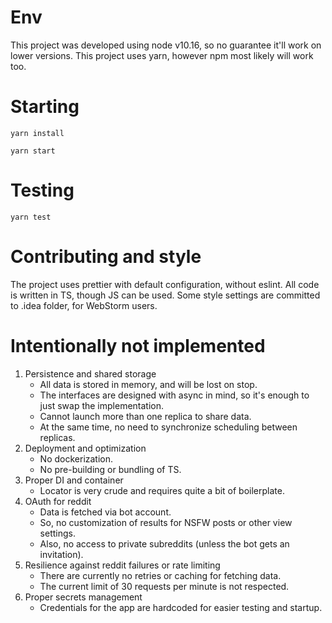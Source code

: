 # Env

This project was developed using node v10.16, so no guarantee it'll work on lower versions.
This project uses yarn, however npm most likely will work too.

# Starting

`yarn install`

`yarn start`

# Testing

`yarn test`

# Contributing and style

The project uses prettier with default configuration, without eslint. 
All code is written in TS, though JS can be used.
Some style settings are committed to .idea folder, for WebStorm users.

# Intentionally not implemented
1. Persistence and shared storage
    * All data is stored in memory, and will be lost on stop.
    * The interfaces are designed with async in mind, so it's enough to just swap the implementation.
    * Cannot launch more than one replica to share data.
    * At the same time, no need to synchronize scheduling between replicas.
2. Deployment and optimization
    * No dockerization.
    * No pre-building or bundling of TS.
3. Proper DI and container 
    * Locator is very crude and requires quite a bit of boilerplate.
4. OAuth for reddit
    * Data is fetched via bot account.
    * So, no customization of results for NSFW posts or other view settings.
    * Also, no access to private subreddits (unless the bot gets an invitation).
5. Resilience against reddit failures or rate limiting
    * There are currently no retries or caching for fetching data.
    * The current limit of 30 requests per minute is not respected.
6. Proper secrets management
    * Credentials for the app are hardcoded for easier testing and startup.
